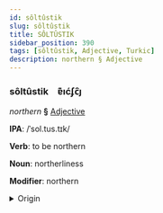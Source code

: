 ```yaml
---
id: sôltûstik
slug: sôltûstik
title: SÔLTÛSTIK
sidebar_position: 390
tags: [sôltûstik, Adjective, Turkic]
description: northern § Adjective
---
```


### sôltûstik&emsp;<span kind="abugida">ɐ͊ıćʄc̑ȷ</span>

*northern* **§** [Adjective](../../tags/Adjective)

**IPA**: /ˈsol.tus.tɪk/

**Verb**: to be northern

**Noun**: northerliness

**Modifier**: northern

<details>
    <summary>Origin</summary>
    Kazakh солтүстік soltüstık [so̙ltʉstɪ̞k]<br/>
    <em>Turkic Language Family</em>
</details>